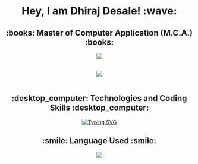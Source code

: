 

<h1 align="center">Hey, I am Dhiraj Desale! :wave:</h1>
<h2 align="center">:books: Master of Computer Application (M.C.A.) :books:</h2>

<p align="center">
  <a href="https://github.com/dhirajhdesale/">
    <img src="https://readme-typing-svg.herokuapp.com/?lines=Computer+Application+Student+Engineer;Java%20|%20%20Python%20|%20%20SQL%20|%20%20Shell%20Script;&center=true&width=550&height=40">
  </a>
</p>

<br>
<div align="center">
<img src="https://github-readme-stats.vercel.app/api?username=dhirajhdesale&show_icons=true&theme=chartreuse-dark">
</div>
<br>
<h2 align="center">:desktop_computer: Technologies and Coding Skills :desktop_computer:</h2>
<p align="center">
 
 <a href="https://git.io/typing-svg">
    <img src="https://readme-typing-svg.herokuapp.com?font=Fira+Code&pause=1000&random=false&width=620&lines=Java+%7C+Python+%7C+SQL+%7C+Shell+Script+%7C+Git+and+GitHub" alt="Typing SVG">
  </a>
</p>




<h2 align="center">:smile: Language Used :smile:</h2>
<div align="center"><img src="https://github-readme-stats.vercel.app/api/top-langs/?username=dhirajhdesale&layout=compact"></div>
